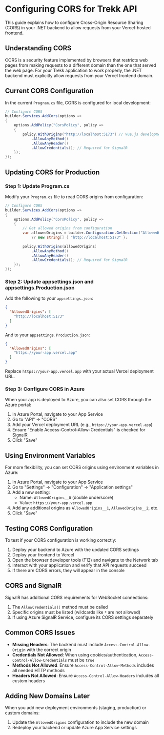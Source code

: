 # Configuring CORS for Trekk API

This guide explains how to configure Cross-Origin Resource Sharing (CORS) in your .NET backend to allow requests from your Vercel-hosted frontend.

## Understanding CORS

CORS is a security feature implemented by browsers that restricts web pages from making requests to a different domain than the one that served the web page. For your Trekk application to work properly, the .NET backend must explicitly allow requests from your Vercel frontend domain.

## Current CORS Configuration

In the current `Program.cs` file, CORS is configured for local development:

```csharp
// Configure CORS
builder.Services.AddCors(options =>
{
    options.AddPolicy("CorsPolicy", policy =>
    {
        policy.WithOrigins("http://localhost:5173") // Vue.js development server
            .AllowAnyMethod()
            .AllowAnyHeader()
            .AllowCredentials(); // Required for SignalR
    });
});
```

## Updating CORS for Production

### Step 1: Update Program.cs

Modify your `Program.cs` file to read CORS origins from configuration:

```csharp
// Configure CORS
builder.Services.AddCors(options =>
{
    options.AddPolicy("CorsPolicy", policy =>
    {
        // Get allowed origins from configuration
        var allowedOrigins = builder.Configuration.GetSection("AllowedOrigins").Get<string[]>() 
            ?? new string[] { "http://localhost:5173" };
            
        policy.WithOrigins(allowedOrigins)
            .AllowAnyMethod()
            .AllowAnyHeader()
            .AllowCredentials(); // Required for SignalR
    });
});
```

### Step 2: Update appsettings.json and appsettings.Production.json

Add the following to your `appsettings.json`:

```json
{
  "AllowedOrigins": [
    "http://localhost:5173"
  ]
}
```

And to your `appsettings.Production.json`:

```json
{
  "AllowedOrigins": [
    "https://your-app.vercel.app"
  ]
}
```

Replace `https://your-app.vercel.app` with your actual Vercel deployment URL.

### Step 3: Configure CORS in Azure

When your app is deployed to Azure, you can also set CORS through the Azure portal:

1. In Azure Portal, navigate to your App Service
2. Go to "API" → "CORS"
3. Add your Vercel deployment URL (e.g., `https://your-app.vercel.app`)
4. Ensure "Enable Access-Control-Allow-Credentials" is checked for SignalR
5. Click "Save"

## Using Environment Variables

For more flexibility, you can set CORS origins using environment variables in Azure:

1. In Azure Portal, navigate to your App Service
2. Go to "Settings" → "Configuration" → "Application settings"
3. Add a new setting:
   - Name: `AllowedOrigins__0` (double underscore)
   - Value: `https://your-app.vercel.app`
4. Add any additional origins as `AllowedOrigins__1`, `AllowedOrigins__2`, etc.
5. Click "Save"

## Testing CORS Configuration

To test if your CORS configuration is working correctly:

1. Deploy your backend to Azure with the updated CORS settings
2. Deploy your frontend to Vercel
3. Open the browser developer tools (F12) and navigate to the Network tab
4. Interact with your application and verify that API requests succeed
5. If there are CORS errors, they will appear in the console

## CORS and SignalR

SignalR has additional CORS requirements for WebSocket connections:

1. The `AllowCredentials()` method must be called
2. Specific origins must be listed (wildcards like `*` are not allowed)
3. If using Azure SignalR Service, configure its CORS settings separately

## Common CORS Issues

- **Missing Headers**: The backend must include `Access-Control-Allow-Origin` with the correct origin
- **Credentials Not Allowed**: When using cookies/authentication, `Access-Control-Allow-Credentials` must be `true`
- **Methods Not Allowed**: Ensure `Access-Control-Allow-Methods` includes all needed HTTP methods
- **Headers Not Allowed**: Ensure `Access-Control-Allow-Headers` includes all custom headers

## Adding New Domains Later

When you add new deployment environments (staging, production) or custom domains:

1. Update the `AllowedOrigins` configuration to include the new domain
2. Redeploy your backend or update Azure App Service settings
